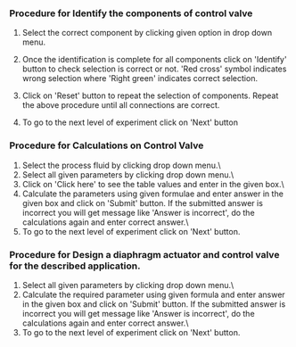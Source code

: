 ### Procedure for Identify the components of control valve

1) Select the correct component by clicking given option in drop down menu.
2) Once the identification is complete for all components click on 'Identify' button to check selection is correct or not. 'Red cross' symbol indicates wrong selection where 'Right green' indicates correct selection.

3) Click on 'Reset' button to repeat the selection of components. Repeat the above procedure until all connections are correct.
4) To go to the next level of experiment click on 'Next' button

### Procedure for Calculations on Control Valve

1) Select the process fluid by clicking drop down menu.\
2) Select all given parameters by clicking drop down menu.\
3) Click on 'Click here' to see the table values and enter in the given box.\
4) Calculate the parameters using given formulae and enter answer in the given box and click on 'Submit' button. If the submitted answer is incorrect you will get message like 'Answer is incorrect', do the calculations again and enter correct answer.\
5) To go to the next level of experiment click on 'Next' button.

### Procedure for Design a diaphragm actuator and control valve for the described application.
1) Select all given parameters by clicking drop down menu.\
2) Calculate the required parameter using given formula and enter answer in the given box and click on 'Submit' button. If the submitted answer is incorrect you will get message like 'Answer is incorrect', do the calculations again and enter correct answer.\
3) To go to the next level of experiment click on 'Next' button.
